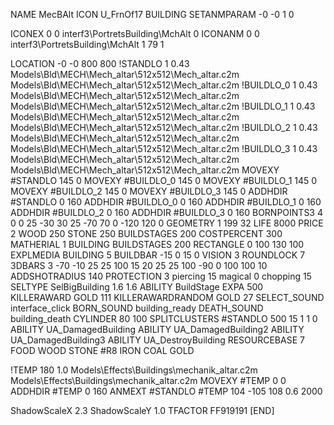 NAME MecBAlt
ICON U_FrnOf17
BUILDING
SETANMPARAM -0 -0 1 0

ICONEX 0 0 interf3\PortretsBuilding\MchAlt 0
ICONANM 0 0 interf3\PortretsBuilding\MchAlt 1 79 1

LOCATION -0 -0 800 800
!STANDLO      1 0.43 Models\Bld\MECH\Mech_altar\512x512\Mech_altar.c2m Models\Bld\MECH\Mech_altar\512x512\Mech_altar.c2m
!BUILDLO_0    1 0.43 Models\Bld\MECH\Mech_altar\512x512\Mech_altar.c2m Models\Bld\MECH\Mech_altar\512x512\Mech_altar.c2m
!BUILDLO_1    1 0.43 Models\Bld\MECH\Mech_altar\512x512\Mech_altar.c2m Models\Bld\MECH\Mech_altar\512x512\Mech_altar.c2m
!BUILDLO_2    1 0.43 Models\Bld\MECH\Mech_altar\512x512\Mech_altar.c2m Models\Bld\MECH\Mech_altar\512x512\Mech_altar.c2m
!BUILDLO_3    1 0.43 Models\Bld\MECH\Mech_altar\512x512\Mech_altar.c2m Models\Bld\MECH\Mech_altar\512x512\Mech_altar.c2m
MOVEXY #STANDLO   145 0
MOVEXY #BUILDLO_0 145 0
MOVEXY #BUILDLO_1 145 0
MOVEXY #BUILDLO_2 145 0
MOVEXY #BUILDLO_3 145 0
ADDHDIR #STANDLO 0 160
ADDHDIR #BUILDLO_0 0 160
ADDHDIR #BUILDLO_1 0 160
ADDHDIR #BUILDLO_2 0 160
ADDHDIR #BUILDLO_3 0 160
BORNPOINTS3 4 0 0 25 -30 30 25 -70 70 0 -120 120 0
GEOMETRY 1 199 32
LIFE     8000
PRICE 2 WOOD 250 STONE 250
BUILDSTAGES 200
COSTPERCENT 300
MATHERIAL 1 BUILDING
BUILDSTAGES 200
RECTANGLE    0 100 130 100
EXPLMEDIA BUILDING 5
BUILDBAR -15 0 15 0
VISION 3
ROUNDLOCK 7
3DBARS 3 -70 -10 25 25 100 15 20 25 25 100 -90 0 100 100 10
ADDSHOTRADIUS 140
PROTECTION 3 piercing 15 magical 0 chopping 15
SELTYPE SelBigBuilding 1.6 1.6
ABILITY BuildStage
EXPA 500
KILLERAWARD             GOLD 111
KILLERAWARDRANDOM       GOLD 27
SELECT_SOUND interface_click
BORN_SOUND building_ready
DEATH_SOUND building_death
CYLINDER 80 100
SPLITCLUSTERS #STANDLO 500 15 1 1 0
ABILITY UA_DamagedBuilding
ABILITY UA_DamagedBuilding2
ABILITY UA_DamagedBuilding3
ABILITY UA_DestroyBuilding
RESOURCEBASE 7 FOOD WOOD STONE #R8 IRON COAL GOLD

!TEMP 180 1.0 Models\Effects\Buildings\mechanik_altar.c2m Models\Effects\Buildings\mechanik_altar.c2m
MOVEXY  #TEMP 0 0
ADDHDIR #TEMP 0 160
ANMEXT #STANDLO #TEMP 104 -105 108 0.6 2000

ShadowScaleX 2.3
ShadowScaleY 1.0
TFACTOR FF919191
[END]
